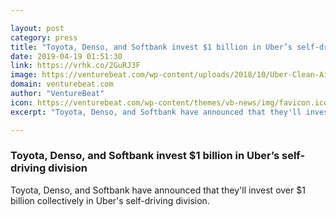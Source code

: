 ```yaml
---

layout: post
category: press
title: "Toyota, Denso, and Softbank invest $1 billion in Uber’s self-driving division"
date: 2019-04-19 01:51:30
link: https://vrhk.co/2GuRJ3F
image: https://venturebeat.com/wp-content/uploads/2018/10/Uber-Clean-Air-Plan-2018_2-©Uber_CPG-Photography.jpg?w=1200&strip=all
domain: venturebeat.com
author: "VentureBeat"
icon: https://venturebeat.com/wp-content/themes/vb-news/img/favicon.ico
excerpt: "Toyota, Denso, and Softbank have announced that they'll invest over $1 billion collectively in Uber's self-driving division."

---
```


### Toyota, Denso, and Softbank invest $1 billion in Uber’s self-driving division

Toyota, Denso, and Softbank have announced that they'll invest over $1 billion collectively in Uber's self-driving division.
